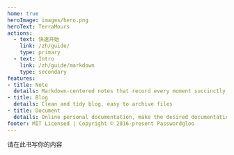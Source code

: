 ```yaml
---
home: true
heroImage: images/hero.png
heroText: TerraMours
actions:
  - text: 快速开始
    link: /zh/guide/
    type: primary
  - text: Intro
    link: /zh/guide/markdown
    type: secondary
features:
- title: Note
  details: Markdown-centered notes that record every moment succinctly and efficiently
- title: Blog
  details: Clean and tidy blog, easy to archive files
- title: Document
  details: Online personal documentation, make the desired documentation
footer: MIT Licensed | Copyright © 2016-present Passwordgloo
---
```

请在此书写你的内容